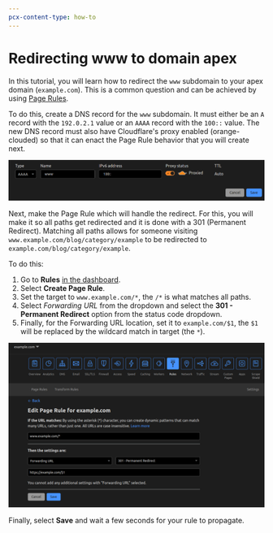 ```yaml
---
pcx-content-type: how-to
---
```


# Redirecting www to domain apex

In this tutorial, you will learn how to redirect the `www` subdomain to your apex domain (`example.com`). This is a common question and can be achieved by using [Page Rules](https://support.cloudflare.com/hc/en-us/articles/218411427).

To do this, create a DNS record for the `www` subdomain. It must either be an `A` record with the `192.0.2.1` value or an `AAAA` record with the `100::` value. The new DNS record must also have Cloudflare's proxy enabled (orange-clouded) so that it can enact the Page Rule behavior that you will create next.

![www record](./media/www_subdomain.png)

Next, make the Page Rule which will handle the redirect. For this, you will make it so all paths get redirected and it is done with a 301 (Permanent Redirect). Matching all paths allows for someone visiting `www.example.com/blog/category/example` to be redirected to `example.com/blog/category/example`.

To do this:

1. Go to **Rules** [in the dashboard](https://dash.cloudflare.com?to=/:account/:zone/rules).
2. Select **Create Page Rule**.
3. Set the target to `www.example.com/*`, the `/*` is what matches all paths.
4. Select _Forwarding URL_ from the dropdown and select the **301 - Permanent Redirect** option from the status code dropdown.
5. Finally, for the Forwarding URL location, set it to `example.com/$1`, the `$1` will be replaced by the wildcard match in target (the `*`).

![Page Rule redirect](./media/www_redirect_pagerule.png)

Finally, select **Save** and wait a few seconds for your rule to propagate.
